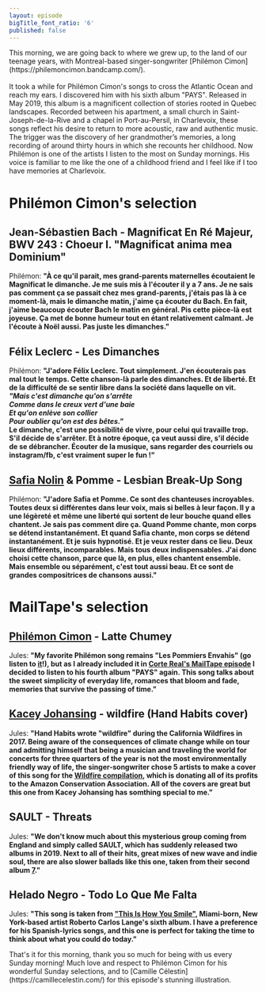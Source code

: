 ```yaml
---
layout: episode
bigTitle_font_ratio: '6'
published: false
---
```

<p id="introduction"> This morning, we are going back to where we grew up, to the land of our teenage years, with Montreal-based singer-songwriter [Philémon Cimon](https://philemoncimon.bandcamp.com/).
<br><br>
It took a while for Philémon Cimon's songs to cross the Atlantic Ocean and reach my ears. I discovered him with his sixth album "PAYS". Released in May 2019, this album is a magnificent collection of stories rooted in Quebec landscapes. Recorded between his apartment, a small church in Saint-Joseph-de-la-Rive and a chapel in Port-au-Persil, in Charlevoix, these songs reflect his desire to return to more acoustic, raw and authentic music. The trigger was the discovery of her grandmother’s memories, a long recording of around thirty hours in which she recounts her childhood. Now Philémon is one of the artists I listen to the most on Sunday mornings. His voice is familiar to me like the one of a childhood friend and I feel like if I too have memories at Charlevoix.
</p>


# Philémon Cimon's selection

## Jean-Sébastien Bach - Magnificat En Ré Majeur, BWV 243 : Choeur I. "Magnificat anima mea Dominium"
Philémon: **"**À ce qu'il parait, mes grand-parents maternelles écoutaient le Magnificat le dimanche. Je me suis mis à l'écouter il y a 7 ans. Je ne sais pas comment ça se passait chez mes grand-parents, j'étais pas là à ce moment-là, mais le dimanche matin, j'aime ça écouter du Bach. En fait, j'aime beaucoup écouter Bach le matin en général. Pis cette pièce-là est joyeuse. Ça met de bonne humeur tout en étant relativement calmant. Je l'écoute à Noël aussi. Pas juste les dimanches.**"**

## Félix Leclerc - Les Dimanches
Philémon: **"**J'adore Félix Leclerc. Tout simplement. J'en écouterais pas mal tout le temps. Cette chanson-là parle des dimanches. Et de liberté. Et de la difficulté de se sentir libre dans la société dans laquelle on vit.<br>
<i>"Mais c'est dimanche qu'on s'arrête<br>
Comme dans le creux vert d'une baie<br>
Et qu'on enlève son collier<br>
Pour oublier qu'on est des bêtes."</i><br>
Le dimanche, c'est une possibilité de vivre, pour celui qui travaille trop. S'il décide de s'arrêter. Et à notre époque, ça veut aussi dire, s'il décide de se débrancher. Écouter de la musique, sans regarder des courriels ou instagram/fb, c'est vraiment super le fun !**"**

## [Safia Nolin](https://safianolin.bandcamp.com/) & Pomme - Lesbian Break-Up Song
Philémon: **"**J'adore Safia et Pomme. Ce sont des chanteuses incroyables. Toutes deux si différentes dans leur voix, mais si belles à leur façon. Il y a une légèreté et même une liberté qui sortent de leur bouche quand elles chantent. Je sais pas comment dire ça. Quand Pomme chante, mon corps se détend instantanément. Et quand Safia chante, mon corps se détend instantanément. Et je suis hypnotisé. Et je veux rester dans ce lieu. Deux lieux différents, incomparables. Mais tous deux indispensables. J'ai donc choisi cette chanson, parce que là, en plus, elles chantent ensemble. Mais ensemble ou séparément, c'est tout aussi beau. Et ce sont de grandes compositrices de chansons aussi.**"**


# MailTape's selection

## [Philémon Cimon](https://philemoncimon.bandcamp.com/) - Latte Chumey
Jules: **"**My favorite Philémon song remains "Les Pommiers Envahis" (go listen to [it](https://philemoncimon.bandcamp.com/track/les-pommiers-envahis)!), but as I already included it in [Corte Real's MailTape episode](https://www.mailta.pe/380/corte-real/) I decided to listen to his fourth album "PAYS" again. This song talks about the sweet simplicity of everyday life, romances that bloom and fade, memories that survive the passing of time.**"**

## [Kacey Johansing](https://kaceyjohansing.bandcamp.com/) - wildfire (Hand Habits cover)
Jules: **"**Hand Habits wrote "wildfire" during the California Wildfires in 2017. Being aware of the consequences of climate change while on tour and admitting himself that being a musician and traveling the world for concerts for three quarters of the year is not the most environmentally friendly way of life, the singer-songwriter chose 5 artists to make a cover of this song for the [Wildfire compilation](https://handhabits.bandcamp.com/album/wildfire-covers), which is donating all of its profits to the Amazon Conservation Association. All of the covers are great but this one from Kacey Johansing has somthing special to me.**"**

## SAULT - Threats
Jules: **"**We don't know much about this mysterious group coming from England and simply called SAULT, which has suddenly released two albums in 2019. Next to all of their hits, great mixes of new wave and indie soul, there are also slower ballads like this one, taken from their second album [7](https://saultglobal.bandcamp.com/album/7).**"**

## Helado Negro - Todo Lo Que Me Falta
Jules: **"**This song is taken from ["This Is How You Smile"]( https://heladonegro.bandcamp.com/album/this-is-how-you-smile), Miami-born, New York-based artist Roberto Carlos Lange's sixth album. I have a preference for his Spanish-lyrics songs, and this one is perfect for taking the time to think about what you could do today.**"**


<p id="outroduction">That's it for this morning, thank you so much for being with us every Sunday morning! Much love and respect to Philémon Cimon for his wonderful Sunday selections, and to [Camille Célestin](https://camillecelestin.com/) for this episode's stunning illustration.</p>
